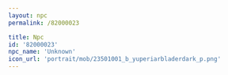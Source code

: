```yaml
---
layout: npc
permalink: /82000023

title: Npc
id: '82000023'
npc_name: 'Unknown'
icon_url: 'portrait/mob/23501001_b_yuperiarbladerdark_p.png'
---
```

